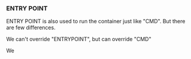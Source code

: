 ### ENTRY POINT

ENTRY POINT is also used to run the container just like "CMD". But there are few differences.

We can't override "ENTRYPOINT", but can override "CMD"

We